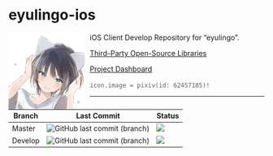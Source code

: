 # eyulingo-ios

<img width="150" height="150" align="left" style="float: left; margin: 0 10px 0 0;" alt="Pixiv ID: #62457185" src="https://github.com/eyulingo/eyulingo-ios/blob/master/Icons/Apple/iPhone/AppIcon.appiconset/iphone-60x60@3x.png?raw=true">   

iOS Client Develop Repository for “eyulingo”.

> [Third-Party Open-Source Libraries](https://github.com/eyulingo/eyulingo-ios/blob/master/iOS/eyulingo/Pods/Target%20Support%20Files/Pods-Eyulingo/Pods-Eyulingo-acknowledgements.markdown)

> [Project Dashboard](https://github.com/eyulingo/eyulingo-dashboard)

> `icon.image = pixiv(id: 62457185)!`

---

| Branch | Last Commit | Status |
| ------------- | ------------- | ------------- |
| Master | ![GitHub last commit (branch)](https://img.shields.io/github/last-commit/eyulingo/eyulingo-ios/master.svg?style=flat-square) | ![](https://travis-ci.org/eyulingo/eyulingo-ios.svg?branch=master)  |
| Develop | ![GitHub last commit (branch)](https://img.shields.io/github/last-commit/eyulingo/eyulingo-ios/develop.svg?style=flat-square) | ![](https://travis-ci.org/eyulingo/eyulingo-ios.svg?branch=develop)  |
